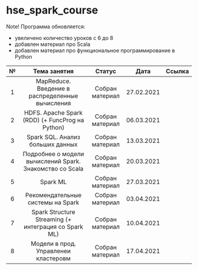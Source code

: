 # hse_spark_course

Note! Программа обновляется:
- увеличено количество уроков с 6 до 8
- добавлен материал про Scala
- добавлен материал про функциональное программирование в Python

|№|Тема занятия| Статус| Дата | Ссылка|
|:---:|:---:|:---:|:---:|:---:|
|1| MapReduce. Введение в распределенные вычисления |Собран материал|27.02.2021||
|2| HDFS. Apache Spark (RDD) (+ FuncProg на Python) |Собран материал|06.03.2021||
|3| Spark SQL. Анализ больших данных |Собран материал|13.03.2021||
|4| Подробнее о модели вычислений Spark. Знакомство со Scala |Собран материал|20.03.2021||
|5| Spark ML |Собран материал|27.03.2021||
|6| Рекомендательные системы на Spark |Собран материал|03.04.2021||
|7| Spark Structure Streaming (+ интеграция со Spark ML) |Собран материал|10.04.2021||
|8| Модели в прод. Управленеи кластеровм  |Собран материал|17.04.2021||
